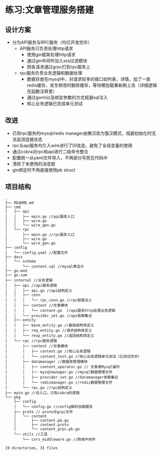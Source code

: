 
# 练习:文章管理服务搭建
## 设计方案
* 分为API服务与RPC服务（均已开发完毕）
  * API服务只负责处理http请求
    * 使用gin框架处理http请求
    * 通过gin中间件加入xss过滤模块
    * 把各请求通过grpc打到rpc服务上
  * rpc服务负责业务逻辑和数据处理
    * 数据存放在mysql中，对请求较多的接口如列表，详情，加了一层redis缓存，发生修改时删除缓存，等待懒加载重新刷上去（详细逻辑在函数注释里）
    * 通过gorm以及绑定参数的方式规避sql注入
    * 核心业务逻辑已完成单元测试
## 改进
  * 已将rpc服务的mysql/redis manager由懒汉改为饿汉模式，规避初始化时无法监测连接状态
  * rpc与api服务均引入wire进行了DI改造，避免了全局变量的使用
  * 通过cobra对rpc和api进行二级命令整合
  * 配置统一从yaml文件导入，不再部分写死在代码中
  * 清除了未使用的消息题
  * gin绑定时不再直接使用pb struct
## 项目结构
```
.
├── README.md
├── cmd
│   ├── api
│   │   ├── main.go //api服务入口
│   │   ├── wire.go
│   │   └── wire_gen.go
│   └── rpc
│       ├── main.go //rpc服务入口
│       ├── wire.go
│       └── wire_gen.go
├── config
│   └── config.yaml //配置文件
├── docs
│   └── schema
│       └── content.sql //mysql表设计
├── go.mod
├── go.sum
├── internal //业务逻辑
│   ├── api //api服务逻辑
│   │   ├── api.go //api结构定义
│   │   ├── conn
│   │   │   └── rpc_conn.go //rpc链接注入
│   │   ├── content //文章模块
│   │   │   └── content.go  //api服务http处理业务逻辑
│   │   └── provider_set.go //api依赖集合
│   ├── entity
│   │   ├── base_entity.go //基础结构体定义
│   │   ├── req_entity.go //请求结构体定义
│   │   └── resp_entity.go //返回结构体定义
│   └── rpc //rpc服务逻辑
│       ├── content //文章模块
│       │   ├── content.go //核心业务逻辑
│       │   └── content_test.go //核心业务逻辑单元测试（已测试完毕）
│       ├── datamanager //数据库管理模块
│       │   ├── content_operator.go // 文章表Mysql操作
│       │   ├── mysqlmanager.go //mysql数据管理文件
│       │   ├── provider_set.go //datamanager依赖集合
│       │   └── redismanager.go //redis数据管理文件
│       └── rpc.go //rpc结构定义
├── main.go //总入口，只有cobra的逻辑
└── pkg
    ├── config
    │   └── config.go //config解析加载服务
    ├── proto // proto与grpc文件
    │   └── content
    │       ├── content.pb.go
    │       ├── content.proto
    │       └── content_grpc.pb.go
    └── utils //工具
        └── cors_middleware.go //跨域中间件

19 directories, 31 files
```